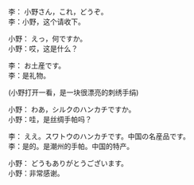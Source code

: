 李： 小野さん，これ，どうぞ。  
李：小野，这个请收下。  

小野： えっ，何ですか。  
小野：哎，这是什么？  

李： お土産です。  
李：是礼物。  

(小野打开一看，是一块很漂亮的刺绣手绢)  

小野： わあ，シルクのハンカチですか。  
小野：哇，是丝绸手帕吗？  

李： ええ。スワトウのハンカチです。中国の名産品です。  
李：是的。是潮州的手帕。中国的特产。  

小野： どうもありがとうございます。  
小野：非常感谢。